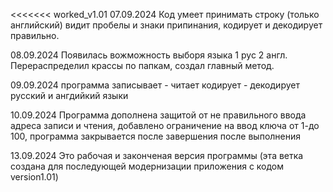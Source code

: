 <<<<<<< worked_v1.01
07.09.2024 Код умеет принимать строку (только английский) видит пробелы и знаки припинания, кодирует и декодирует правильно.


08.09.2024 Появилась вожможность выборя языка 1 рус 2 англ. Перераспределил крассы по папкам, создал главный метод.

09.09.2024 программа записывает - читает кодирует - декодирует русский и ангдийкий языки


10.09.2024  Программа дополнена защитой от не правильного ввода адреса записи и чтения, добавлено ограничение на ввод ключа от 1-до 100, программа закрывается после завершения после выполнения


13.09.2024 Это рабочая и законченая версия программы (эта ветка создана для последующей модернизации приложения с кодом version1.01)
